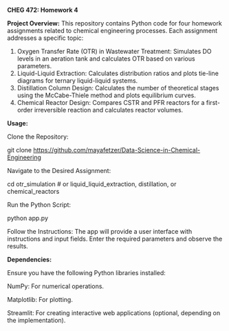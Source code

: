 **CHEG 472: Homework 4**

**Project Overview:** This repository contains Python code for four homework assignments related to chemical engineering processes. Each assignment addresses a specific topic:

1. Oxygen Transfer Rate (OTR) in Wastewater Treatment: Simulates DO levels in an aeration tank and calculates OTR based on various parameters.
2. Liquid-Liquid Extraction: Calculates distribution ratios and plots tie-line diagrams for ternary liquid-liquid systems.
3. Distillation Column Design: Calculates the number of theoretical stages using the McCabe-Thiele method and plots equilibrium curves.
4. Chemical Reactor Design: Compares CSTR and PFR reactors for a first-order irreversible reaction and calculates reactor volumes.

**Usage:**

Clone the Repository:

git clone https://github.com/mayafetzer/Data-Science-in-Chemical-Engineering

Navigate to the Desired Assignment:

cd otr_simulation  # or liquid_liquid_extraction, distillation, or chemical_reactors

Run the Python Script:

python app.py

Follow the Instructions: 
The app will provide a user interface with instructions and input fields. Enter the required parameters and observe the results.

**Dependencies:**

Ensure you have the following Python libraries installed:

NumPy: For numerical operations.

Matplotlib: For plotting.

Streamlit: For creating interactive web applications (optional, depending on the implementation).
